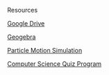 Resources

[Google Drive](https://drive.google.com/open?id=1vPxJSLNgyoM5InfvzLNtTtdAPl2ZJoiW)

[Geogebra](https://www.geogebra.org/u/laurahannah44)

[Particle Motion Simulation](https://github.com/LauraHannah44/Motion-Simulation)

[Computer Science Quiz Program](https://github.com/LauraHannah44/NEA-quiz-program)
